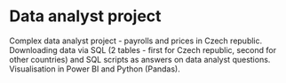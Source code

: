 # Data analyst project
Complex data analyst project - payrolls and prices in Czech republic.
Downloading data via SQL (2 tables - first for Czech republic, second for other countries) and SQL scripts as answers on data analyst questions. 
Visualisation in Power BI and Python (Pandas).
